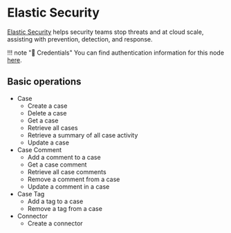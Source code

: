 # Elastic Security

[Elastic Security](https://www.elastic.co/security) helps security teams stop threats and at cloud scale, assisting with prevention, detection, and response.

!!! note "🔑 Credentials"
    You can find authentication information for this node [here](/integrations/credentials/elasticSecurity/).


## Basic operations

* Case
    * Create a case
    * Delete a case
    * Get a case
    * Retrieve all cases
    * Retrieve a summary of all case activity
    * Update a case
* Case Comment
    * Add a comment to a case
    * Get a case comment
    * Retrieve all case comments
    * Remove a comment from a case
    * Update a comment in a case
* Case Tag
    * Add a tag to a case
    * Remove a tag from a case
* Connector
    * Create a connector
